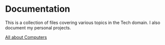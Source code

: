# Documentation

This is a collection of files covering various topics in the Tech domain. I also document my personal projects.

[All about Computers](readme.md)